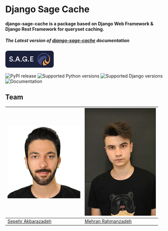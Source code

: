 # Django Sage Cache
#### django-sage-cache is a package based on Django Web Framework & Django Rest Framework for queryset caching.

##### The Latest version of [django-sage-cache](https://django-sage-cache.readthedocs.io/) documentation

![SageTeam](https://github.com/sageteam-org/django-sage-painless/blob/develop/docs/images/tag_sage.png?raw=true "SageTeam")

![PyPI release](https://img.shields.io/pypi/v/django-sage-cache "django-sage-cache")
![Supported Python versions](https://img.shields.io/pypi/pyversions/django-sage-cache "django-sage-cache")
![Supported Django versions](https://img.shields.io/pypi/djversions/django-sage-cache "django-sage-cache")
![Documentation](https://img.shields.io/readthedocs/django-sage-cache "django-sage-cache")

## Team
| [<img src="https://github.com/sageteam-org/django-sage-painless/blob/develop/docs/images/sepehr.jpeg?raw=true" width="230px" height="230px" alt="Sepehr Akbarzadeh">](https://github.com/sepehr-akbarzadeh) | [<img src="https://github.com/sageteam-org/django-sage-painless/blob/develop/docs/images/mehran.png?raw=true" width="225px" height="340px" alt="Mehran Rahmanzadeh">](https://github.com/mrhnz) |
| ---------------------------------------------------------------------------------------------------------------------------------------------------------------------- | ---------------------------------------------------------------------------------------------------------------------------------------------------- |
| [Sepehr Akbarazadeh](https://github.com/sepehr-akbarzadeh)                                                                                                             | [Mehran Rahmanzadeh](https://github.com/mrhnz)                                                                                                       |